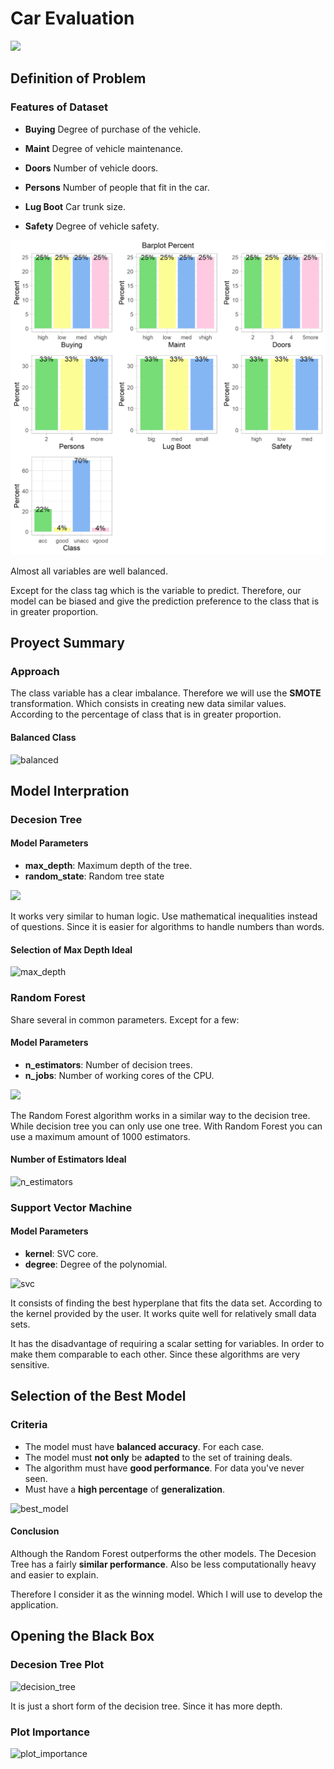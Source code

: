 # **Car Evaluation**

<img src = "https://di-uploads-pod5.dealerinspire.com/autocitysd/uploads/2019/03/Used-Car-Evaluation-Checklist.jpg">


## **Definition of Problem**

### **Features of Dataset**


* **Buying** Degree of purchase of the vehicle.

* **Maint** Degree of vehicle maintenance.

* **Doors** Number of vehicle doors.

* **Persons** Number of people that fit in the car.

* **Lug Boot** Car trunk size.

* **Safety** Degree of vehicle safety.


<img src = "https://github.com/Jesus-Vazquez-A/Car-Evaluation-Proyect/blob/main/img/matrix_img.png">



Almost all variables are well balanced.

Except for the class tag which is the variable to predict. Therefore, our model can be biased and give the prediction preference to the class that is in greater proportion.


## **Proyect Summary**


### **Approach**

The class variable has a clear imbalance. Therefore we will use the **SMOTE** transformation. Which consists in creating new data similar values. According to the percentage of class that is in greater proportion.


#### **Balanced Class**


![balanced](https://user-images.githubusercontent.com/85312561/185450730-ef6fcb18-6e4e-4b61-a4e5-99264984ac56.png)


## **Model Interpration**


### **Decesion Tree**

#### **Model Parameters**


* **max_depth**: Maximum depth of the tree.
* **random_state**: Random tree state


<img src = "https://www.zigya.com/blog/wp-content/uploads/2021/01/dig10.png"  height="600">


It works very similar to human logic. Use mathematical inequalities instead of questions. Since it is easier for algorithms to handle numbers than words.


#### **Selection of Max Depth Ideal**

![max_depth](https://user-images.githubusercontent.com/85312561/185457072-2b34eeaa-69bc-4e5d-ba8e-9c2892b8e0b8.png)


### **Random Forest**


Share several in common parameters. Except for a few:

#### **Model Parameters**

* **n_estimators**: Number of decision trees.
* **n_jobs**: Number of working cores of the CPU.

<img src = "https://concepto.de/wp-content/uploads/2018/10/bosque2-e1539893598295.jpg" >

The Random Forest algorithm works in a similar way to the decision tree. While decision tree you can only use one tree. With Random Forest you can use a maximum amount of 1000 estimators.


#### **Number of Estimators Ideal**


![n_estimators](https://user-images.githubusercontent.com/85312561/185458090-4f320a5f-96de-4781-88e2-5106ece3ee7b.png)



### **Support Vector Machine**

#### **Model Parameters**

* **kernel**: SVC core.
* **degree**:  Degree of the polynomial.

![svc](https://user-images.githubusercontent.com/85312561/185458595-c176c1f6-d980-4777-9ba7-501723df27d8.png)


It consists of finding the best hyperplane that fits the data set. According to the kernel provided by the user. It works quite well for relatively small data sets.

It has the disadvantage of requiring a scalar setting for variables. In order to make them comparable to each other. Since these algorithms are very sensitive.


## **Selection of the Best Model**


### **Criteria**


* The model must have **balanced accuracy**. For each case.
* The model must **not only** be **adapted** to the set of training deals.
* The algorithm must have **good performance**. For data you've never seen.
* Must have a **high percentage** of **generalization**.

![best_model](https://user-images.githubusercontent.com/85312561/185460722-c744a911-419c-42ca-b7c1-f180827dca87.png)


#### **Conclusion**

Although the Random Forest outperforms the other models. The Decesion Tree has a fairly **similar performance**. Also be less computationally heavy and easier to explain.

Therefore I consider it as the winning model. Which I will use to develop the application.



## **Opening the Black Box**

### **Decesion Tree Plot**

![decision_tree](https://user-images.githubusercontent.com/85312561/185462062-f7bbcd92-bf38-44d4-a643-c97d502feb55.png)


It is just a short form of the decision tree. Since it has more depth.


### **Plot Importance**

![plot_importance](https://user-images.githubusercontent.com/85312561/185462086-0ef8ad02-d315-471f-88ef-41547c0703d6.png)



